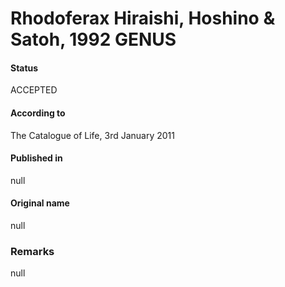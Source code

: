 # Rhodoferax Hiraishi, Hoshino & Satoh, 1992 GENUS

#### Status
ACCEPTED

#### According to
The Catalogue of Life, 3rd January 2011

#### Published in
null

#### Original name
null

### Remarks
null